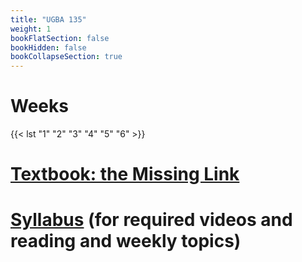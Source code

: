 ```yaml
---
title: "UGBA 135"
weight: 1
bookFlatSection: false
bookHidden: false
bookCollapseSection: true
---
```


# Weeks

{{< lst "1" "2" "3" "4" "5" "6" >}}

# [Textbook: the Missing Link](hugo/content/docs/ugba135/theMissingLink.pdf) 

# [Syllabus](https://bcourses.berkeley.edu/courses/1510296/assignments/syllabus) (for required videos and reading and weekly topics)

